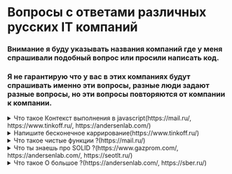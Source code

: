 # Вопросы с ответами различных русских IT компаний
### Внимание я буду указывать названия компаний где у меня спрашивали подобный вопроc или просили написать код.
### Я не гарантирую что у вас в этих компаниях будут спрашивать именно эти вопросы, разные люди задают разные вопросы, но эти вопросы повторяются от компании к компании.

<details>
<summary>Что такое Контекст выполнения в javascript(https://mail.ru/, https://www.tinkoff.ru/, https://andersenlab.com/)</summary>
<div> <br />
	Фундаментальное понятие в JavaScript. Контекстом так же называют значение переменной this внутри функции.
Каждый вызов функции имеет и область видимости, и переменную this, и контекст выполнения. Область видимости определяет доступ к переменным при вызове функции и является уникальной для каждого вызова. Значение переменной this — это ссылка на объект, который «вызывает» код в данный момент. Контекст выполнения содержит и область видимости, и аргументы функции, и переменную this.
<br /> Для тех кто не знает как это работает рекомендую прочитать статью - https://proweb63.ru/help/js/kontekst-vyipolneniya-funkczii-v-javascript
</div>
</details>


<details>
<summary>Напишите бесконечное каррирование(https://www.tinkoff.ru/)</summary>
<div> <br />
<img src="https://user-images.githubusercontent.com/25846811/134523078-c0524167-3a12-43d4-b1e7-883c70ce3c7d.jpg">
	<br />
	<a href="https://codesandbox.io/s/infinite-currying-in-javascript-1ic0b?file=/src/index.js">Sandbox Example</a>
</div>
</details>

<details>
<summary>Что такое чистые функции ?(https://mail.ru/)</summary>
<div> <br />
<img src="https://user-images.githubusercontent.com/25846811/134527421-3718cebf-454a-45c7-b424-0c8078a5026a.jpg">
	<p>- Каждый раз функция возвращает одинаковый результат, когда она вызывается с тем же набором аргументов</p>
	<p>- Нет побочных эффектов</p>
	<p><a href="https://codesandbox.io/s/pure-function-in-javascript-n2tcr?file=/src/index.js">Sandbox Example</a></p>
</div>
</details>

<details>
<summary>Что ты знаешь про SOLID ?(https://www.gazprom.com/, https://andersenlab.com/, https://seotlt.ru/)</summary>
<div> <br />
<h6>SOLID — принципы объектно-ориентированного программирования</h6>	
<p>- Принцип единственной обязанности / ответственности (single responsibility principle / SRP) обозначает, что каждый объект должен иметь одну обязанность и эта обязанность должна быть полностью инкапсулирована в класс. Все его сервисы должны быть направлены исключительно на обеспечение этой обязанности.</p>
<p>- Принцип открытости / закрытости (open-closed principle / OCP) декларирует, что программные сущности (классы, модули, функции и т. п.) должны быть открыты для расширения, но закрыты для изменения. Это означает, что эти сущности могут менять свое поведение без изменения их исходного кода.</p>
<p>- Принцип подстановки Барбары Лисков (Liskov substitution principle / LSP) в формулировке Роберта Мартина: «функции, которые используют базовый тип, должны иметь возможность использовать подтипы базового типа не зная об этом».</p>
<p>- Принцип разделения интерфейса (interface segregation principle / ISP) в формулировке Роберта Мартина: «клиенты не должны зависеть от методов, которые они не используют». Принцип разделения интерфейсов говорит о том, что слишком «толстые» интерфейсы необходимо разделять на более маленькие и специфические, чтобы клиенты маленьких интерфейсов знали только о методах, которые необходимы им в работе. В итоге, при изменении метода интерфейса не должны меняться клиенты, которые этот метод не используют.</p>
<p>- Принцип инверсии зависимостей (dependency inversion principle / DIP) — модули верхних уровней не должны зависеть от модулей нижних уровней, а оба типа модулей должны зависеть от абстракций; сами абстракции не должны зависеть от деталей, а вот детали должны зависеть от абстракций.</p>
</div>
</details>


<details>
<summary>Что такое O большое ?(https://andersenlab.com/, https://sber.ru/)</summary>
<div> <br />
	<p> О большое - это нотация описывает скорость работы алгоритма</p>
	<p>O(n) где N - это количество операций</p>
</div>
</details>
